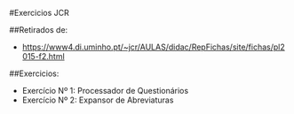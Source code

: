 #Exercicios JCR

##Retirados de:
- https://www4.di.uminho.pt/~jcr/AULAS/didac/RepFichas/site/fichas/pl2015-f2.html

##Exercicios:
- Exercício Nº 1: Processador de Questionários
- Exercício Nº 2: Expansor de Abreviaturas

